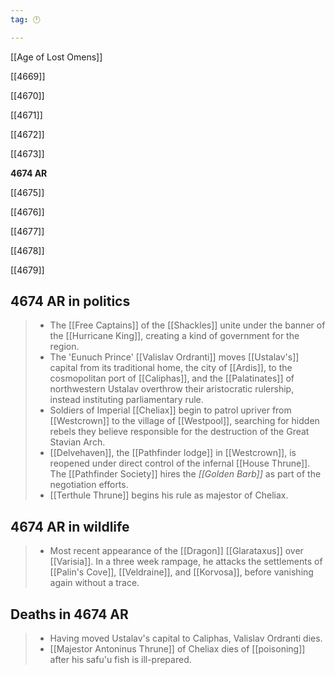 ```yaml
---
tag: 🕛

---
```

[[Age of Lost Omens]]


[[4669]]

[[4670]]

[[4671]]

[[4672]]

[[4673]]

**4674 AR**

[[4675]]

[[4676]]

[[4677]]

[[4678]]

[[4679]]



## 4674 AR in politics

>  - The [[Free Captains]] of the [[Shackles]] unite under the banner of the [[Hurricane King]], creating a kind of government for the region.
>  - The 'Eunuch Prince' [[Valislav Ordranti]] moves [[Ustalav's]] capital from its traditional home, the city of [[Ardis]], to the cosmopolitan port of [[Caliphas]], and the [[Palatinates]] of northwestern Ustalav overthrow their aristocratic rulership, instead instituting parliamentary rule.
>  - Soldiers of Imperial [[Cheliax]] begin to patrol upriver from [[Westcrown]] to the village of [[Westpool]], searching for hidden rebels they believe responsible for the destruction of the Great Stavian Arch.
>  - [[Delvehaven]], the [[Pathfinder lodge]] in [[Westcrown]], is reopened under direct control of the infernal [[House Thrune]]. The [[Pathfinder Society]] hires the *[[Golden Barb]]* as part of the negotiation efforts.
>  - [[Terthule Thrune]] begins his rule as majestor of Cheliax.


## 4674 AR in wildlife

>  - Most recent appearance of the [[Dragon]] [[Glarataxus]] over [[Varisia]].  In a three week rampage, he attacks the settlements of [[Palin's Cove]], [[Veldraine]], and [[Korvosa]], before vanishing again without a trace.


## Deaths in 4674 AR

>  - Having moved Ustalav's capital to Caliphas, Valislav Ordranti dies.
>  - [[Majestor Antoninus Thrune]] of Cheliax dies of [[poisoning]] after his safu'u fish is ill-prepared.






